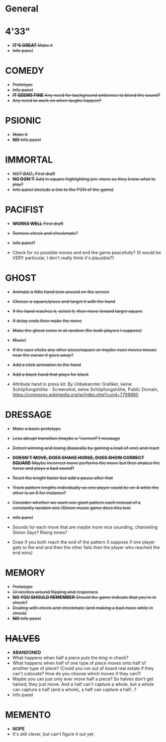 # General

# 4'33"

- ~~__IT'S GREAT__ Make it~~
- ~~Info panel~~

# COMEDY

- ~~Prototype~~
- ~~Info panel~~
- ~~__IT SEEMS FINE__ Any need for background ambience to blend the sound?~~
- ~~Any need to work on when laughs happen?~~

# PSIONIC

- ~~Make it~~
- ~~__NO__ Info panel~~

# IMMORTAL

- ~~_NOT BAD__ First draft~~
- ~~__NO DON'T__ Add in square highlighting pre-move so they know what to play?~~
- ~~Info panel (include a link to the PGN of the game)~~

# PACIFIST

- ~~__WORKS WELL__ First draft~~
- ~~Remove check and checkmate?~~
- ~~Info panel?~~

- Check for no possible moves and end the game peacefully? (It would be VERY particular, I don't really think it's plausible?)

# GHOST

- ~~Animate a little hand icon around on the screen~~
- ~~Choose a square/piece and target it with the hand~~
- ~~If the hand reaches it, select it, then move toward target square~~
- ~~If delay ends then make the move~~
- ~~Make the ghost come in at random (for both players I suppose)~~
- ~~Music!~~
- ~~If the user clicks any other piece/square or maybe even moves mouse near the cursor it goes away?~~
- ~~Add a click animation to the hand~~
- ~~Add a black hand that plays for black~~

- Attribute hand in press kit: By Unbekannter Grafiker, keine Schöpfungshöhe - Screenshot, keine Schöpfungshöhe, Public Domain, https://commons.wikimedia.org/w/index.php?curid=7799880

# DRESSAGE

- ~~Make a basic prototype~~
- ~~Less abrupt transition (maybe a "correct!") message~~
- ~~Detect winning and losing (basically by gaining a lead of one) and react~~
- ~~__DOESN'T MOVE, DOES SHAKE HORSE, DOES SHOW CORRECT SQUARE__ Maybe incorrect move performs the move but then shakes the horse and plays a bad sound?~~
- ~~Reset the knight faster but add a pause after that~~
- ~~Track pattern lengths individually so one player could be on 4 while the other is on 5 for instance?~~
- ~~Consider whether we want one giant pattern each instead of a constantly random one (Simon music game does this too)~~
- ~~Info panel~~

- Sounds for each move that are maybe more nice sounding, channeling Simon Says? Rising tones?
- Draw if you both reach the end of the pattern (I suppose if one player gets to the end and then the other fails then the player who reached the end wins)

# MEMORY

- ~~Prototype~~
- ~~UI niceties around flipping and responses~~
- ~~__NO YOU SHOULD REMEMBER__ Should the game indicate that you're in check?~~
- ~~Dealing with check and checkmate (and making a bad move while in check)~~
- ~~__NO__ Info panel~~

# ~~HALVES~~

- __ABANDONED__
- What happens when half a piece puts the king in check?
- What happens when half of one type of piece moves onto half of another type of piece? (Could you run out of board real estate if they can't colocate? How do you choose which moves if they can?)
- Maybe you can just only ever move half a piece? So halves don't get halved, they just move. And a half can't capture a whole, but a whole can capture a half (and a whole), a half can capture a half...?
- Info panel

# MEMENTO

- __NOPE__
- It's still clever, but can't figure it out yet.

